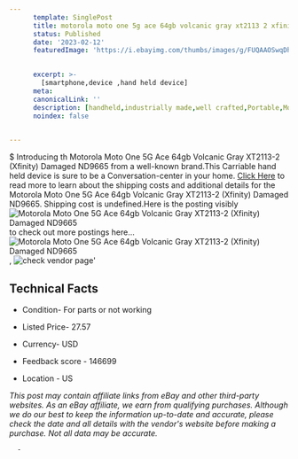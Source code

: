 ```yaml
---
      template: SinglePost
      title: motorola moto one 5g ace 64gb volcanic gray xt2113 2 xfinity damaged nd9665
      status: Published
      date: '2023-02-12'
      featuredImage: 'https://i.ebayimg.com/thumbs/images/g/FUQAAOSwqDhjmjUd/s-l225.jpg'
       

      excerpt: >-
        [smartphone,device ,hand held device]
      meta:
      canonicalLink: ''
      description: [handheld,industrially made,well crafted,Portable,Mobile,Compact,Convenient,Lightweight,Maneuverable,Man-portable,Miniature,Carriable,Hand-held,Light,Holdable,Transportable,Mobile device,Pocket-sized,On-the-go,Wireless,Cordless,Compact size,Convenient size, smartphone,device ,hand held device]
      noindex: false
      

---
```

$
      Introducing th Motorola Moto One 5G Ace 64gb Volcanic Gray XT2113-2 (Xfinity) Damaged ND9665 from a well-known brand.This Carriable hand held device is sure to be a Conversation-center in your home. [Click Here](https://www.ebay.com/itm/275580641611?hash=item4029e2e14b%3Ag%3AFUQAAOSwqDhjmjUd&mkevt=1&mkcid=1&mkrid=711-53200-19255-0&campid=%253CePNCampaignId%253E&customid=%253CreferenceId%253E&toolid=10049) to read more to learn about the shipping costs and additional details for the Motorola Moto One 5G Ace 64gb Volcanic Gray XT2113-2 (Xfinity) Damaged ND9665. Shipping cost is undefined.Here is the posting visibly ![Motorola Moto One 5G Ace 64gb Volcanic Gray XT2113-2 (Xfinity) Damaged ND9665](https://i.ebayimg.com/thumbs/images/g/FUQAAOSwqDhjmjUd/s-l225.jpg) to check out more postings here... ![Motorola Moto One 5G Ace 64gb Volcanic Gray XT2113-2 (Xfinity) Damaged ND9665](https://i.ebayimg.com/images/g/FUQAAOSwqDhjmjUd/s-l1600.jpg), ![check vendor page](https://origin-galleryplus.ebayimg.com/ws/web/275580641611_2_0_1/225x225.jpg,https://origin-galleryplus.ebayimg.com/ws/web/275580641611_3_0_1/225x225.jpg,https://origin-galleryplus.ebayimg.com/ws/web/275580641611_4_0_1/225x225.jpg,https://origin-galleryplus.ebayimg.com/ws/web/275580641611_5_0_1/225x225.jpg,https://origin-galleryplus.ebayimg.com/ws/web/275580641611_6_0_1/225x225.jpg,https://origin-galleryplus.ebayimg.com/ws/web/275580641611_7_0_1/225x225.jpg)'

      

 ## Technical Facts 



     
      

 - Condition- For parts or not working 


      

 - Listed Price- 27.57 


      

 - Currency- USD 


      

 - Feedback score - 146699 


      

 - Location - US 


      
      

 *_This post may contain affiliate links from eBay and other third-party websites. As an eBay affiliate, we earn from qualifying purchases. Although we do our best to keep the information up-to-date and accurate, please check the date and all details with the vendor's website before making a purchase. Not all data may be accurate._*




      -
